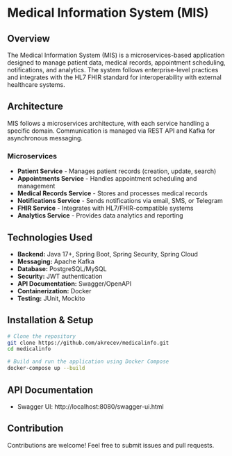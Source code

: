# Medical Information System (MIS)

## Overview
The Medical Information System (MIS) is a microservices-based application designed to manage patient data, medical records, appointment scheduling, notifications, and analytics. The system follows enterprise-level practices and integrates with the HL7 FHIR standard for interoperability with external healthcare systems.

## Architecture
MIS follows a microservices architecture, with each service handling a specific domain. Communication is managed via REST API and Kafka for asynchronous messaging.

### Microservices
- **Patient Service** - Manages patient records (creation, update, search)
- **Appointments Service** - Handles appointment scheduling and management
- **Medical Records Service** - Stores and processes medical records
- **Notifications Service** - Sends notifications via email, SMS, or Telegram
- **FHIR Service** - Integrates with HL7/FHIR-compatible systems
- **Analytics Service** - Provides data analytics and reporting

## Technologies Used
- **Backend:** Java 17+, Spring Boot, Spring Security, Spring Cloud
- **Messaging:** Apache Kafka
- **Database:** PostgreSQL/MySQL
- **Security:** JWT authentication
- **API Documentation:** Swagger/OpenAPI
- **Containerization:** Docker
- **Testing:** JUnit, Mockito

## Installation & Setup
```sh
# Clone the repository
git clone https://github.com/akrecev/medicalinfo.git
cd medicalinfo
```
```sh
# Build and run the application using Docker Compose
docker-compose up --build
```

## API Documentation
- Swagger UI: http://localhost:8080/swagger-ui.html

## Contribution
Contributions are welcome! Feel free to submit issues and pull requests.
